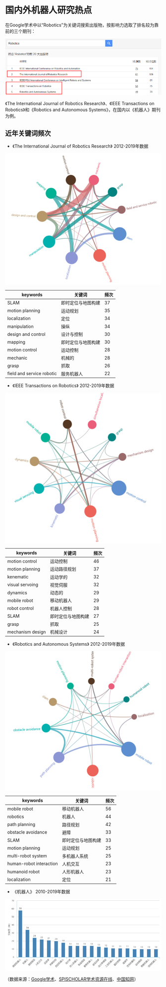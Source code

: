# 国内外机器人研究热点

在Google学术中以“Robotics”为关键词搜索出版物，按影响力选取了排名较为靠前的三个期刊：

	
![title](https://raw.githubusercontent.com/XQLong/Logging/master/img/2019/07/12/1562931331110-1562931331115.png)


《The International Journal of Robotics Research》、《IEEE Transactions on Robotics》和《Robotics and Autonomous Systems》，在国内以《机器人》期刊为例。

## 近年关键词频次

- 《The International Journal of Robotics Research》 2012-2019年数据


![title](https://raw.githubusercontent.com/XQLong/Logging/master/img/2019/07/12/1562931574017-1562931574025.png)


|keywords|关键词|频次|
|-|-|-|
|SLAM|即时定位与地图构建|37|
|motion planning|运动规划|35|
|localization|定位|34|
|manipulation|操纵|34|
|design and control|设计与控制|30|
|mapping|即时定位与地图构建|30|
|motion control|运动控制|28|
|mechanic|机械的|28|
|grasp|抓取|26|
|field and service robotic|服务机器人|22|

- 《IEEE Transactions on Robotics》 2012-2019年数据


![title](https://raw.githubusercontent.com/XQLong/Logging/master/img/2019/07/12/1562932178367-1562932178372.png)


|keywords|关键词|频次|
|-|-|-|
|motion control|运动控制|46|
|motion planning|运动路径规划|37|
|kenematic|运动学的|32|
|visual servoing|视觉伺服|32|
|dynamics|动态的|29|
|mobile robot|移动机器人|29|
|robot control|机器人控制|28|
|SLAM|即时定位与地图构建|27|
|grasp|抓取|25|
|mechanism design|机械设计|24|

- 《Robotics and Autonomous Systems》 2012-2019年数据


![title](https://raw.githubusercontent.com/XQLong/Logging/master/img/2019/07/12/1562933100925-1562933100930.png)


|keywords|关键词|频次|
|-|-|-|
|mobile robot|移动机器人|56|
|robotics|机器人|44|
|path planning|路径规划|42|
|obstacle avoidance|避障|33|
|SLAM|即时定位与地图构建|33|
|motion planning|运动规划|25|
|multi-robot system|多机器人系统|25|
|human-robot interaction|人机交互|23|
|humanoid robot|人形机器人|23|
|localization|定位|21|

- 《机器人》 2010-2019年数据

![title](https://raw.githubusercontent.com/XQLong/Logging/master/img/2019/07/12/1562934215980-1562934215984.png)

（数据来源：[Google学术](https://scholar.google.com.hk/citations?view_op=top_venues&hl=zh-CN#d=gs_hdr_drw)、[SPISCHOLAR学术资源在线](http://spis.hnlat.com/)、[中国知网](http://navi.cnki.net/knavi/JournalDetail?pcode=CJFD&pykm=JQRR)）


